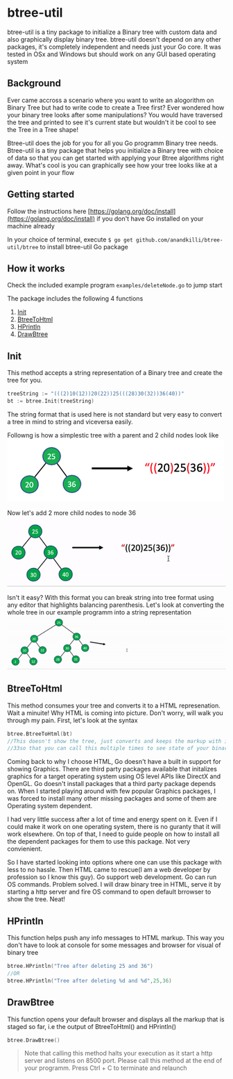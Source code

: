 # btree-util

btree-util is a tiny package to initialize a Binary tree with custom data and also graphically display binary tree. btree-util doesn't depend on any other packages, it's completely independent and needs just your Go core. It was tested in OSx and Windows but should work on any GUI based operating system

## Background

Ever came accross a scenario where you want to write an alogorithm on Binary Tree but had to write code to create a Tree first? Ever wondered how your binary tree looks after some manipulations? You would have traversed the tree and printed to see it's current state but wouldn't it be cool to see the Tree in a Tree shape! 

Btree-util does the job for you for all you Go programm Binary tree needs. Btree-util is a tiny package that helps you initialize a Binary tree with choice of data so that you can get started with applying your Btree algorithms right away. What's cool is you can graphically see how your tree looks like at a given point in your flow

## Getting started

Follow the instructions here [https://golang.org/doc/install](https://golang.org/doc/install) if you don't have Go installed on your machine already

In your choice of terminal, execute `$ go get github.com/anandkilli/btree-util/btree` to install btree-util Go package

## How it works

Check the included example program `examples/deleteNode.go` to jump start

The package includes the following 4 functions

1. [Init](#init)
2. [BtreeToHtml](#btreetohtml)
3. [HPrintln](#hprintln)
4. [DrawBtree](#drawbtree)

## Init

This method accepts a string representation of a Binary tree and create the tree for you. 
```Go
treeString := "(((2)10(12))20(22))25(((28)30(32))36(40))"
bt := btree.Init(treeString)
```
The string format that is used here is not standard but very easy to convert a tree in mind to string and viceversa easily.

Followng is how a simplestic tree with a parent and 2 child nodes look like
<img src="images/tree-sample-1.png" width="500px"/>

Now let's add 2 more child nodes to node 36
<img src="images/tree-to-string-sample-1.gif" />

Isn't it easy? With this format you can break string into tree format using any editor that highlights balancing parenthesis. Let's look at converting the whole tree in our example programm into a string representation
<img src="images/tree-to-string-sample-2.gif" />

## BtreeToHtml

This method consumes your tree and converts it to a HTML represenation. Wait a minuite! Why HTML is coming into picture. Don't worry, will walk you through my pain. First, let's look at the syntax

```Go
btree.BtreeToHtml(bt)
//This doesn't show the tree, just converts and keeps the markup with it 
//33so that you can call this multiple times to see state of your binary tree at various stages of flow
```
Coming back to why I choose HTML, Go doesn't have a built in support for showing Graphics. There are third party packages available that initalizes graphics for a target operating system using OS level APIs like DirectX and OpenGL. Go doesn't install packages that a third party package depends on. When I started playing around with few popular Graphics packages, I was forced to install many other missing packages and some of them are Operating system dependent.

I had very little success after a lot of time and energy spent on it. Even if I could make it work on one operating system, there is no guranty that it will work elsewhere. On top of that, I need to guide people on how to install all the dependent packages for them to use this package. Not very convienient.

So I have started looking into options where one can use this package with less to no hassle. Then HTML came to rescue(I am a web developer by profession so I know this guy). Go support web development. Go can run OS commands. Problem solved. I will draw binary tree in HTML, serve it by starting a http server and fire OS command to open default brrowser to show the tree. Neat!

## HPrintln

This function helps push any info messages to HTML markup. This way you don't have to look at console for some messages and browser for visual of binary tree

```Go
btree.HPrintln("Tree after deleting 25 and 36")
//OR
btree.HPrintln("Tree after deleting %d and %d",25,36)
```

## DrawBtree

This function opens your default browser and displays all the markup that is staged so far, i.e the output of BtreeToHtml() and HPrintln()

```Go
btree.DrawBtree()
```
> Note that calling this method halts your execution as it start a http server and listens on 8500 port. Please call this method at the end of your programm. Press Ctrl + C to terminate and relaunch 
